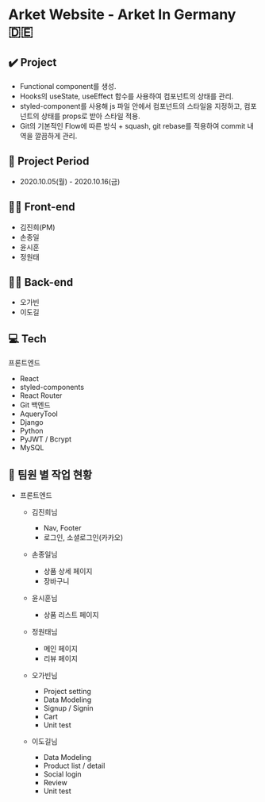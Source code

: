 # Arket Website - Arket In Germany 🇩🇪 

## ✔️ Project
- Functional component를 생성.
- Hooks의 useState, useEffect 함수를 사용하여 컴포넌트의 상태를 관리.
- styled-component를 사용해 js 파일 안에서 컴포넌트의 스타일을 지정하고, 컴포넌트의 상태를 props로 받아 스타일 적용.
- Git의 기본적인 Flow에 따른 방식 +  squash, git rebase를 적용하여 commit 내역을 깔끔하게 관리.

## 📅 Project Period
- 2020.10.05(월) - 2020.10.16(금)

## 🧑‍💻 Front-end
- 김진희(PM)
- 손종일
- 윤시훈
- 정원태

## 🧑‍💻 Back-end
- 오가빈
- 이도길

## 💻 Tech
프론트엔드
- React
- styled-components
- React Router
- Git
백엔드
- AqueryTool
- Django
- Python
- PyJWT / Bcrypt
- MySQL

## 📓 팀원 별 작업 현황
- 프론트엔드
    - 김진희님
        - Nav, Footer
        - 로그인, 소셜로그인(카카오)

    - 손종일님
        - 상품 상세 페이지
        - 장바구니
    - 윤시훈님
        - 상품 리스트 페이지
    - 정원태님
        - 메인 페이지
        - 리뷰 페이지
    - 오가빈님
        - Project setting
        - Data Modeling
        - Signup / Signin
        - Cart
        - Unit test
    - 이도길님
        - Data Modeling
        - Product list / detail
        - Social login 
        - Review
        - Unit test
